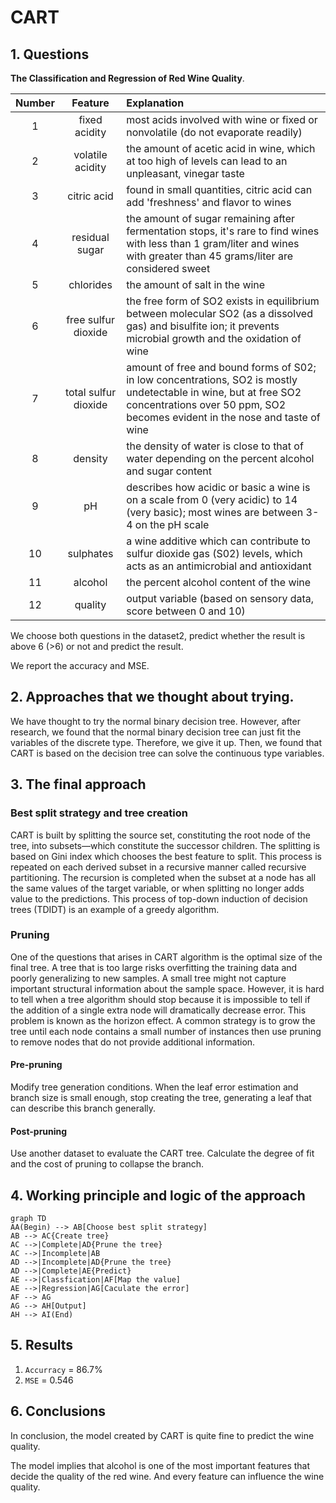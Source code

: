 # CART

## 1. Questions
**The Classification and Regression of Red Wine Quality**.


Number | Feature | Explanation 
:-: | :-: | :-- 
1 | fixed acidity | most acids involved with wine or fixed or nonvolatile (do not evaporate readily)
2 | volatile acidity | the amount of acetic acid in wine, which at too high of levels can lead to an unpleasant, vinegar taste
3 | citric acid | found in small quantities, citric acid can add 'freshness' and flavor to wines
4 | residual sugar | the amount of sugar remaining after fermentation stops, it's rare to find wines with less than 1 gram/liter and wines with greater than 45 grams/liter are considered sweet
5 | chlorides | the amount of salt in the wine
6 | free sulfur dioxide | the free form of SO2 exists in equilibrium between molecular SO2 (as a dissolved gas) and bisulfite ion; it prevents microbial growth and the oxidation of wine
7 | total sulfur dioxide | amount of free and bound forms of S02; in low concentrations, SO2 is mostly undetectable in wine, but at free SO2 concentrations over 50 ppm, SO2 becomes evident in the nose and taste of wine
8 | density | the density of water is close to that of water depending on the percent alcohol and sugar content
9 | pH | describes how acidic or basic a wine is on a scale from 0 (very acidic) to 14 (very basic); most wines are between 3-4 on the pH scale
10 | sulphates | a wine additive which can contribute to sulfur dioxide gas (S02) levels, which acts as an antimicrobial and antioxidant 
11 | alcohol | the percent alcohol content of the wine
12 | quality | output variable (based on sensory data, score between 0 and 10)

We choose both questions in the dataset2, predict whether the result is above 6 (>6) or not and predict the result.

We report the accuracy and MSE.

## 2. Approaches that we thought about trying.
We have thought to try the normal binary decision tree.
However, after research, we found that the normal binary decision tree can just fit the variables of the discrete type.
Therefore, we give it up.
Then, we found that CART is based on the decision tree can solve the continuous type variables. 

## 3. The final approach

### Best split strategy and tree creation

CART is built by splitting the source set, constituting the root node of the tree, into subsets—which constitute the successor children. The splitting is based on Gini index which chooses the best feature to split. This process is repeated on each derived subset in a recursive manner called recursive partitioning. The recursion is completed when the subset at a node has all the same values of the target variable, or when splitting no longer adds value to the predictions. This process of top-down induction of decision trees (TDIDT) is an example of a greedy algorithm.

### Pruning

One of the questions that arises in CART algorithm is the optimal size of the final tree. A tree that is too large risks overfitting the training data and poorly generalizing to new samples. A small tree might not capture important structural information about the sample space. However, it is hard to tell when a tree algorithm should stop because it is impossible to tell if the addition of a single extra node will dramatically decrease error. This problem is known as the horizon effect. A common strategy is to grow the tree until each node contains a small number of instances then use pruning to remove nodes that do not provide additional information.

#### Pre-pruning

Modify tree generation conditions. When the leaf error estimation and branch size is small enough, stop creating the tree, generating a leaf that can describe this branch generally.

#### Post-pruning

Use another dataset to evaluate the CART tree. Calculate the degree of fit and the cost of pruning to collapse the branch.

## 4. Working principle and logic of the approach

```mermaid
graph TD
AA(Begin) --> AB[Choose best split strategy]
AB --> AC{Create tree}
AC -->|Complete|AD{Prune the tree}
AC -->|Incomplete|AB
AD -->|Incomplete|AD{Prune the tree}
AD -->|Complete|AE{Predict}
AE -->|Classfication|AF[Map the value]
AE -->|Regression|AG[Caculate the error]
AF --> AG
AG --> AH[Output]
AH --> AI(End)
```

## 5. Results

1. `Accurracy` = 86.7%
2. `MSE` = 0.546

## 6. Conclusions

In conclusion, the model created by CART is quite fine to predict the wine quality.

The model implies that alcohol is one of the most important features that decide the quality of the red wine. And every feature can influence the wine quality.
